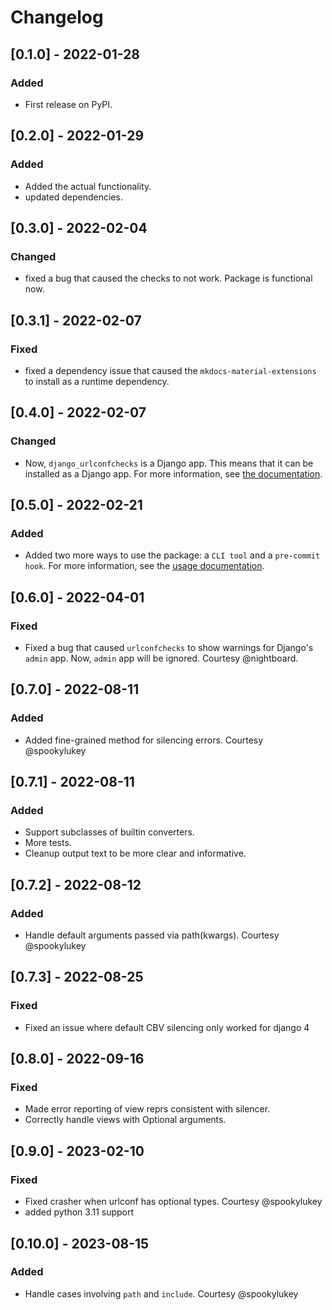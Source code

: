 # Changelog

## [0.1.0] - 2022-01-28

### Added

- First release on PyPI.

## [0.2.0] - 2022-01-29

### Added

- Added the actual functionality.
- updated dependencies.

## [0.3.0] - 2022-02-04

### Changed

- fixed a bug that caused the checks to not work. Package is functional now.

## [0.3.1] - 2022-02-07

### Fixed

- fixed a dependency issue that caused the `mkdocs-material-extensions` to install as a runtime dependency.

## [0.4.0] - 2022-02-07

### Changed

- Now, `django_urlconfchecks` is a Django app. This means that it can be installed as a Django app. For more
  information, see [the documentation](https://alisayyah.github.io/django-urlconfchecks/usage/).

## [0.5.0] - 2022-02-21

### Added

- Added two more ways to use the package: a `CLI tool` and a `pre-commit hook`. For more information, see
  the [usage documentation](https://alisayyah.github.io/django-urlconfchecks/usage/).

## [0.6.0] - 2022-04-01

### Fixed

- Fixed a bug that caused `urlconfchecks` to show warnings for Django's `admin` app. Now, `admin` app will be ignored.
  Courtesy @nightboard.

## [0.7.0] - 2022-08-11

### Added

- Added fine-grained method for silencing errors. Courtesy @spookylukey

## [0.7.1] - 2022-08-11

### Added

- Support subclasses of builtin converters.
- More tests.
- Cleanup output text to be more clear and informative.

## [0.7.2] - 2022-08-12

### Added

- Handle default arguments passed via path(kwargs). Courtesy @spookylukey


## [0.7.3] - 2022-08-25

### Fixed

- Fixed an issue where default CBV silencing only worked for django 4


## [0.8.0] - 2022-09-16

### Fixed

- Made error reporting of view reprs consistent with silencer.
- Correctly handle views with Optional arguments.


## [0.9.0] - 2023-02-10

### Fixed

- Fixed crasher when urlconf has optional types. Courtesy @spookylukey
- added python 3.11 support


## [0.10.0] - 2023-08-15

### Added

- Handle cases involving `path` and `include`. Courtesy @spookylukey

